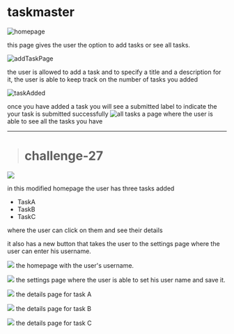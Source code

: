 # taskmaster

![homepage](screenshots/homepage.jpg)

this page gives the user the option to add tasks or see all tasks. 


![addTaskPage](screenshots/addTaskpage.jpg)

the user is allowed to add a task and to specify a title and a description for it, the user is able to keep track on the number of tasks you added 


![taskAdded](screenshots/taskadded.jpg)

once you have added a task you will see a submitted label to indicate the your task is submitted successfully
![all tasks](screenshots/alltasks.jpg)
a page where the user is able to see all the tasks you have 

_____________________________

># challenge-27 

![](screenshots/homepage27.jpg)


in this modified homepage the user has three tasks added
 - TaskA
 - TaskB
 - TaskC 

 where the user can click on them and see their details 

 it also has a new button that takes the user to the settings page where the user can enter his username. 


![](screenshots/hompage2.027.jpg) 
the homepage with the user's username. 




![](screenshots/settengspage27.jpg) 
the settings page where the user is able to set his user name and save it. 


![](screenshots/taskA27.jpg)
the details page for task A 

![](screenshots/taskB27.jpg)
the details page for task B 


![](screenshots/taskC27.jpg)
the details page for task C  




